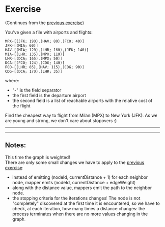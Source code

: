 # Exercise # 
(Continues from the [previous exercise](../graph_bfs))  

You've given a file with airports and flights: 

	MPX-[(JFK; 190),(HAV; 80),(FCO; 40)]
	JFK-[(MIA; 60)]
	HAV-[(MIA; 120),(LHR; 160),(JFK; 140)]
	MIA-[(LHR; 135),(MPX; 110)]
	LHR-[(DCA; 165),(MPX; 50)]
	DCA-[(FCO; 124),(CDG; 140)]
	FCO-[(LHR; 85),(HAV; 115),(CDG; 90)]
	CDG-[(DCA; 170),(LHR; 35)]
where:
* "-" is the field separator
* the first field is the departure airport
* the second field is a list of reachable airports with the relative cost of the flight

Find the cheapest way to flight from Milan (MPX) to New York (JFK). As we are young and strong, we don't care about stopovers :) 
	
- - - - 
- - - - 

## Notes: ##
This time the graph is weighted!  
There are only some small changes we have to apply to the [previous exercise](../graph_bfs):
* instead of emitting (nodeId, currentDistance + 1) for each neighbor node, mapper emits (nodeId, currentDistance + edgeWeight)
* along with the distance value, mappers emit the path to the neighbor node.
* the stopping criteria for the iterations changes! The node is not "completely" discovered at the first time it is encountered, so we have to check, at each iteration, how many times a distance changes: the process terminates when there are no more values changing in the graph.
